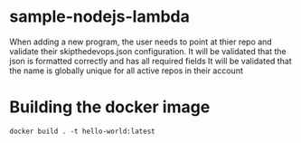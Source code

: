 # sample-nodejs-lambda
When adding a new program, the user needs to point at thier repo and validate their skipthedevops.json configuration.
It will be validated that the json is formatted correctly and has all required fields
It will be validated that the name is globally unique for all active repos in their account

# Building the docker image
```
docker build . -t hello-world:latest
```